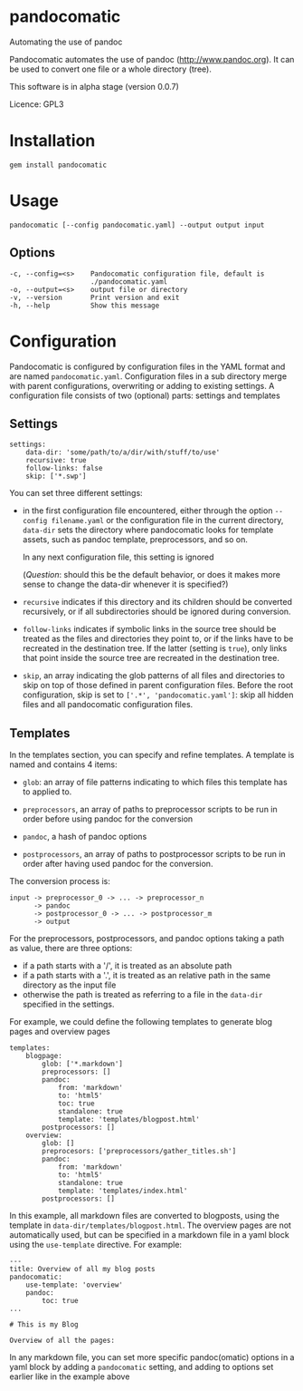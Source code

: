 pandocomatic
============

Automating the use of pandoc

Pandocomatic automates the use of pandoc (<http://www.pandoc.org>). It can be
used to convert one file or a whole directory (tree).

This software is in alpha stage (version 0.0.7)

Licence: GPL3

# Installation

    gem install pandocomatic

# Usage

    pandocomatic [--config pandocomatic.yaml] --output output input

## Options

    -c, --config=<s>    Pandocomatic configuration file, default is
                        ./pandocomatic.yaml
    -o, --output=<s>    output file or directory
    -v, --version       Print version and exit
    -h, --help          Show this message

# Configuration

Pandocomatic is configured by configuration files in the YAML format and are
named `pandocomatic.yaml`. Configuration files in a sub directory merge with
parent configurations, overwriting or adding to existing settings. A
configuration file consists of two (optional) parts: settings and templates

## Settings

    settings:
        data-dir: 'some/path/to/a/dir/with/stuff/to/use'
        recursive: true
        follow-links: false
        skip: ['*.swp']

You can set three different settings:

- in the first configuration file encountered, either through the option
  `--config filename.yaml` or the configuration file in the current directory,
  `data-dir` sets the directory where pandocomatic looks for template assets,
  such as pandoc template, preprocessors, and so on.

  In any next configuration file, this setting is ignored

  (*Question*: should this be the default behavior, or does it makes more sense
  to change the data-dir whenever it is specified?)

- `recursive` indicates if this directory and its children should be converted
  recursively, or if all subdirectories should be ignored during conversion.

- `follow-links` indicates if symbolic links in the source tree should be
  treated as the files and directories they point to, or if the links have to
  be recreated in the destination tree. If the latter (setting is `true`),
  only links that point inside the source tree are recreated in the
  destination tree.

- `skip`, an array indicating the glob patterns of all files and directories
  to skip on top of those defined in parent configuration files. Before the
  root configuration, skip is set to `['.*', 'pandocomatic.yaml']`: skip all
  hidden files and all pandocomatic configuration files.

## Templates

In the templates section, you can specify and refine templates. A template is
named and contains 4 items: 

- `glob`: an array of file patterns indicating to which files this template
  has to applied to.

- `preprocessors`, an array of paths to preprocessor scripts to be run in order
  before using pandoc for the conversion

- `pandoc`, a hash of pandoc options

- `postprocessors`, an array of paths to postprocessor scripts to be run in
  order after having used pandoc for the conversion.

The conversion process is:

    input -> preprocessor_0 -> ... -> preprocessor_n 
          -> pandoc 
          -> postprocessor_0 -> ... -> postprocessor_m
          -> output

For the preprocessors, postprocessors, and pandoc options taking a path as
value, there are three options:

- if a path starts with a '/', it is treated as an absolute path
- if a path starts with a '.', it is treated as an relative path in the same
  directory as the input file
- otherwise the path is treated as referring to a file in the `data-dir`
  specified in the settings.

For example, we could define the following templates to generate blog pages and
overview pages

    templates:
        blogpage:
            glob: ['*.markdown']
            preprocessors: []
            pandoc:
                from: 'markdown'
                to: 'html5'
                toc: true
                standalone: true
                template: 'templates/blogpost.html'
            postprocessors: []
        overview:
            glob: []
            preprocesors: ['preprocessors/gather_titles.sh']
            pandoc:
                from: 'markdown'
                to: 'html5'
                standalone: true
                template: 'templates/index.html'
            postprocessors: []

In this example, all markdown files are converted to blogposts, using the
template in `data-dir/templates/blogpost.html`. The overview pages are not
automatically used, but can be specified in a markdown file in a yaml block
using the `use-template` directive.
For example:

    ---
    title: Overview of all my blog posts
    pandocomatic:
        use-template: 'overview'
        pandoc:
            toc: true
    ...

    # This is my Blog

    Overview of all the pages:

In any markdown file, you can set more specific pandoc(omatic) options in a
yaml block by adding a `pandocomatic` setting, and adding to options set
earlier like in the example above

